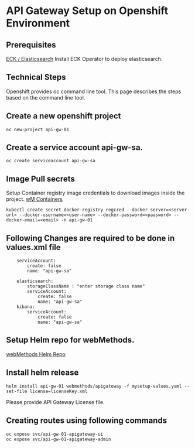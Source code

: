 # API Gateway Setup on Openshift Environment 

 ## Prerequisites
    
[ECK / Elasticsearch](https://github.com/ibmmi/webmethods-helm-charts/blob/main/apigateway/helm/README.md#prerequisites)  Install ECK Operator to deploy elasticsearch.

## Technical Steps
Openshift provides oc command line tool. This page describes the steps based on the command line tool.

## Create a new openshift project
    oc new-project api-gw-01

## Create a service account api-gw-sa.
    oc create serviceaccount api-gw-sa 

## Image Pull secrets
Setup Container registry image credentials to download images inside the project. [wM Containers](https://containers.webmethods.io/)
        
    kubectl create secret docker-registry regcred --docker-server=<server-url> --docker-username=<user-name> --docker-password=<paasword> --docker-email=<email> -n api-gw-01

## Following Changes are required to be done in values.xml file
        
        serviceAccount:
            create: false
            name: "api-gw-sa"

        elasticsearch:
            storageClassName : "enter storage class name"
            serviceAccount:
                create: false
                name: "api-gw-sa"
        kibana:
            serviceAccount:
                create: false
                name: "api-gw-sa"

## Setup Helm repo for webMethods.
[webMethods Helm Repo](https://github.com/ibmmi/webmethods-helm-charts/blob/main/README.md#helm-chart-repository-for-ibm-webmethods-products-and-components)

## Install helm release 
    
    helm install api-gw-01 webmethods/apigateway -f mysetup-values.yaml --set-file license=licenseKey.xml

Please provide API Gateway License file.

## Creating routes using following commands
    
    oc expose svc/api-gw-01-apigateway-ui
    oc expose svc/api-gw-01-apigateway-admin